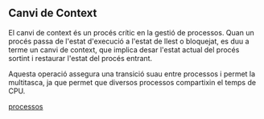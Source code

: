 ## Canvi de Context

El canvi de context és un procés crític en la gestió de processos. Quan un procés passa de l'estat d'execució a l'estat de llest o bloquejat, es duu a terme un canvi de context, que implica desar l'estat actual del procés sortint i restaurar l'estat del procés entrant.

Aquesta operació assegura una transició suau entre processos i permet la multitasca, ja que permet que diversos processos compartixin el temps de CPU.


[processos](processos)